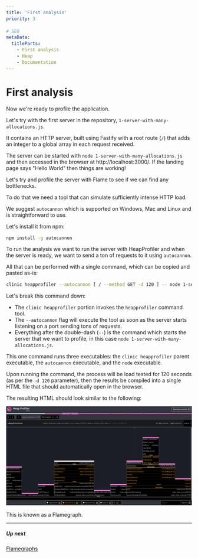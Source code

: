 ```yaml
---
title: 'First analysis'
priority: 3

# SEO
metaData:
  titleParts:
    - First analysis
    - Heap
    - Documentation
---
```


# First analysis

Now we're ready to profile the application.

Let's try with the first server in the repository, `1-server-with-many-allocations.js`.

It contains an HTTP server, built using Fastify with a root route (`/`) that adds an integer to a global array in each request received.

The server can be started with `node 1-server-with-many-allocations.js` and then accessed in the browser at http://localhost:3000/. If the landing page says
"Hello World" then things are working!

Let's try and profile the server with Flame to see if we can find any bottlenecks.

To do that we need a tool that can simulate sufficiently intense HTTP load.

We suggest `autocannon` which is supported on Windows, Mac and Linux and is straightforward to use.

Let's install it from npm:

```bash
npm install -g autocannon
```

To run the analysis we want to run the server with HeapProfiler and when the server is ready, we want to send a ton of requests to it using `autocannon`.

All that can be performed with a single command, which can be copied and pasted as-is:

```bash
clinic heapprofiler --autocannon [ / --method GET -d 120 ] -- node 1-server-with-many-allocations.js
```

Let's break this command down:

- The `clinic heapprofiler` portion invokes the `heapprofiler`
  command tool.
- The `--autocannon` flag will execute the tool as soon as the server starts listening on a port sending tons of requests.
- Everything after the double-dash (`--`) is the command which starts the server that we want to profile, in this case `node 1-server-with-many-allocations.js`.

This one command runs three executables: the `clinic heapprofiler` parent executable, the `autocannon` executable, and the `node` executable.

Upon running the command, the process will be load tested for 120 seconds (as per the `-d 120` parameter), then the results be compiled into a single HTML file that should automatically open in the browser.

The resulting HTML should look similar to the following:

![Flamegraph screenshot](03.png)

This is known as a Flamegraph.

---

##### Up next

[Flamegraphs](/documentation/heapprofiler/04-flamegraphs)
